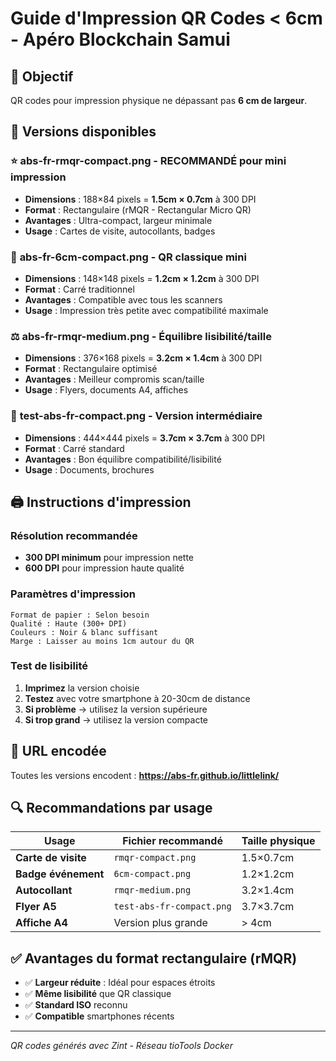 # Guide d'Impression QR Codes < 6cm - Apéro Blockchain Samui

## 🎯 Objectif
QR codes pour impression physique ne dépassant pas **6 cm de largeur**.

## 📏 Versions disponibles

### ⭐ **abs-fr-rmqr-compact.png** - RECOMMANDÉ pour mini impression
- **Dimensions** : 188×84 pixels = **1.5cm × 0.7cm** à 300 DPI
- **Format** : Rectangulaire (rMQR - Rectangular Micro QR)
- **Avantages** : Ultra-compact, largeur minimale
- **Usage** : Cartes de visite, autocollants, badges

### 📱 **abs-fr-6cm-compact.png** - QR classique mini
- **Dimensions** : 148×148 pixels = **1.2cm × 1.2cm** à 300 DPI  
- **Format** : Carré traditionnel
- **Avantages** : Compatible avec tous les scanners
- **Usage** : Impression très petite avec compatibilité maximale

### ⚖️ **abs-fr-rmqr-medium.png** - Équilibre lisibilité/taille
- **Dimensions** : 376×168 pixels = **3.2cm × 1.4cm** à 300 DPI
- **Format** : Rectangulaire optimisé
- **Avantages** : Meilleur compromis scan/taille
- **Usage** : Flyers, documents A4, affiches

### 📄 **test-abs-fr-compact.png** - Version intermédiaire
- **Dimensions** : 444×444 pixels = **3.7cm × 3.7cm** à 300 DPI
- **Format** : Carré standard
- **Avantages** : Bon équilibre compatibilité/lisibilité
- **Usage** : Documents, brochures

## 🖨️ Instructions d'impression

### Résolution recommandée
- **300 DPI minimum** pour impression nette
- **600 DPI** pour impression haute qualité

### Paramètres d'impression
```
Format de papier : Selon besoin
Qualité : Haute (300+ DPI)
Couleurs : Noir & blanc suffisant
Marge : Laisser au moins 1cm autour du QR
```

### Test de lisibilité
1. **Imprimez** la version choisie
2. **Testez** avec votre smartphone à 20-30cm de distance
3. **Si problème** → utilisez la version supérieure
4. **Si trop grand** → utilisez la version compacte

## 📱 URL encodée
Toutes les versions encodent : **https://abs-fr.github.io/littlelink/**

## 🔍 Recommandations par usage

| Usage | Fichier recommandé | Taille physique |
|-------|-------------------|-----------------|
| **Carte de visite** | `rmqr-compact.png` | 1.5×0.7cm |
| **Badge événement** | `6cm-compact.png` | 1.2×1.2cm |
| **Autocollant** | `rmqr-medium.png` | 3.2×1.4cm |
| **Flyer A5** | `test-abs-fr-compact.png` | 3.7×3.7cm |
| **Affiche A4** | Version plus grande | > 4cm |

## ✅ Avantages du format rectangulaire (rMQR)
- ✅ **Largeur réduite** : Idéal pour espaces étroits
- ✅ **Même lisibilité** que QR classique  
- ✅ **Standard ISO** reconnu
- ✅ **Compatible** smartphones récents

---
*QR codes générés avec Zint - Réseau tioTools Docker*
